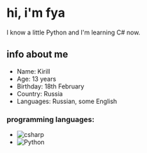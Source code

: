 # hi, i'm fya
I know a little Python and I'm learning C# now.

## info about me
- Name: Kirill
- Age: 13 years
- Birthday: 18th February
- Country: Russia
- Languages: Russian, some English


### programming languages:
- ![csharp](https://img.shields.io/static/v1?label=&message=C%23&color=191919&style=for-the-badge&logo=C%20Sharp&logoColor=239120)
- ![Python](https://img.shields.io/badge/python-191919?style=for-the-badge&logo=python&logoColor=ffdd54)
